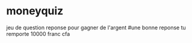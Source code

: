 # moneyquiz
jeu de question reponse pour gagner de l'argent
#une bonne reponse tu remporte 10000 franc cfa
